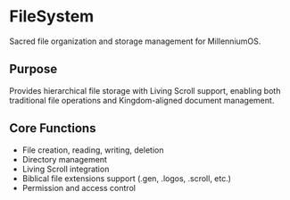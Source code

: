 # FileSystem

Sacred file organization and storage management for MillenniumOS.

## Purpose

Provides hierarchical file storage with Living Scroll support, enabling both traditional file operations and Kingdom-aligned document management.

## Core Functions

- File creation, reading, writing, deletion
- Directory management
- Living Scroll integration
- Biblical file extensions support (.gen, .logos, .scroll, etc.)
- Permission and access control
